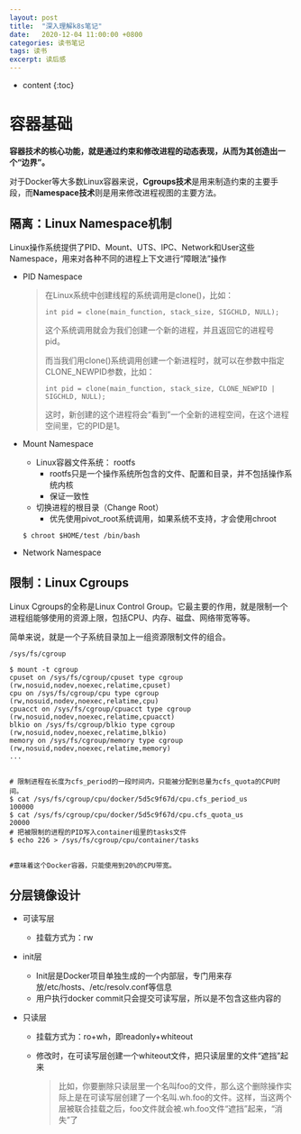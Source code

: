 ```yaml
---
layout: post
title:  "深入理解k8s笔记"
date:   2020-12-04 11:00:00 +0800
categories: 读书笔记
tags: 读书
excerpt: 读后感
---
```


* content
{:toc}
# 容器基础

**容器技术的核心功能，就是通过约束和修改进程的动态表现，从而为其创造出一个“边界”。**

对于Docker等大多数Linux容器来说，**Cgroups技术**是用来制造约束的主要手段，而**Namespace技术**则是用来修改进程视图的主要方法。

## 隔离：Linux Namespace机制

Linux操作系统提供了PID、Mount、UTS、IPC、Network和User这些Namespace，用来对各种不同的进程上下文进行“障眼法”操作

* PID Namespace

  > 在Linux系统中创建线程的系统调用是clone()，比如：
  >
  > ```
  > int pid = clone(main_function, stack_size, SIGCHLD, NULL); 
  > ```
  >
  > 这个系统调用就会为我们创建一个新的进程，并且返回它的进程号pid。
  >
  > 而当我们用clone()系统调用创建一个新进程时，就可以在参数中指定CLONE_NEWPID参数，比如：
  >
  > ```
  > int pid = clone(main_function, stack_size, CLONE_NEWPID | SIGCHLD, NULL); 
  > ```
  >
  > 这时，新创建的这个进程将会“看到”一个全新的进程空间，在这个进程空间里，它的PID是1。

* Mount Namespace

  * Linux容器文件系统： rootfs
    * rootfs只是一个操作系统所包含的文件、配置和目录，并不包括操作系统内核
    * 保证一致性
  * 切换进程的根目录（Change Root）
    * 优先使用pivot_root系统调用，如果系统不支持，才会使用chroot

  ```shell
  $ chroot $HOME/test /bin/bash
  ```

* Network Namespace

## 限制：Linux Cgroups

Linux Cgroups的全称是Linux Control Group。它最主要的作用，就是限制一个进程组能够使用的资源上限，包括CPU、内存、磁盘、网络带宽等等。

简单来说，就是一个子系统目录加上一组资源限制文件的组合。

```shell
/sys/fs/cgroup

$ mount -t cgroup 
cpuset on /sys/fs/cgroup/cpuset type cgroup (rw,nosuid,nodev,noexec,relatime,cpuset)
cpu on /sys/fs/cgroup/cpu type cgroup (rw,nosuid,nodev,noexec,relatime,cpu)
cpuacct on /sys/fs/cgroup/cpuacct type cgroup (rw,nosuid,nodev,noexec,relatime,cpuacct)
blkio on /sys/fs/cgroup/blkio type cgroup (rw,nosuid,nodev,noexec,relatime,blkio)
memory on /sys/fs/cgroup/memory type cgroup (rw,nosuid,nodev,noexec,relatime,memory)
...


# 限制进程在长度为cfs_period的一段时间内，只能被分配到总量为cfs_quota的CPU时间。
$ cat /sys/fs/cgroup/cpu/docker/5d5c9f67d/cpu.cfs_period_us  
100000
$ cat /sys/fs/cgroup/cpu/docker/5d5c9f67d/cpu.cfs_quota_us   
20000
# 把被限制的进程的PID写入container组里的tasks文件
$ echo 226 > /sys/fs/cgroup/cpu/container/tasks 


#意味着这个Docker容器，只能使用到20%的CPU带宽。
```

## 分层镜像设计

* 可读写层

  * 挂载方式为：rw

* init层

  * Init层是Docker项目单独生成的一个内部层，专门用来存放/etc/hosts、/etc/resolv.conf等信息
  * 用户执行docker commit只会提交可读写层，所以是不包含这些内容的

* 只读层

  * 挂载方式为：ro+wh，即readonly+whiteout

  * 修改时，在可读写层创建一个whiteout文件，把只读层里的文件“遮挡”起来

    > 比如，你要删除只读层里一个名叫foo的文件，那么这个删除操作实际上是在可读写层创建了一个名叫.wh.foo的文件。这样，当这两个层被联合挂载之后，foo文件就会被.wh.foo文件“遮挡”起来，“消失”了

